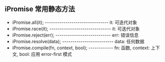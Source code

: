 ## iPromise 常用静态方法
  * iPromise.all(it); ------------------------------- it:      可迭代对象
  * iPromise.race(it); ------------------------------ it:      可迭代对象
  * iPromise.reject(err); --------------------------- err:     错误信息
  * iPromise.resolve(data); ------------------------- data:    任何数据
  * iPromise.compile(fn, context, bool); ------------ fn:      函数, 
                                                      context: 上下文,
                                                      bool:    应用 error-first 模式     
